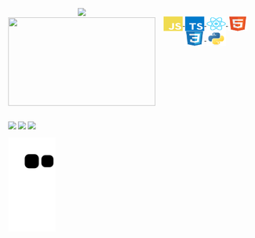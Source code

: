 <div style="display: flex">
<div align="center">
  <a href="https://github.com/Gabriel-Silva-7">
  <img height="180em" src="https://github-readme-stats.vercel.app/api?username=Gabriel-Silva-7&show_icons=true&include_all_commits=true&count_private=true"/>
  <img height="180em" width="300px" src="https://github-readme-stats.vercel.app/api/top-langs/?username=Gabriel-Silva-7&layout=compact&langs_count=7"/>
</div>
<div style="display: inline_block" align="center"><br>
  <img align="center" alt="Bielss-Js" height="30" width="40" src="https://raw.githubusercontent.com/devicons/devicon/master/icons/javascript/javascript-plain.svg">
  <img align="center" alt="Bielss-Ts" height="30" width="40" src="https://raw.githubusercontent.com/devicons/devicon/master/icons/typescript/typescript-plain.svg">
  <img align="center" alt="Bielss-React" height="30" width="40" src="https://raw.githubusercontent.com/devicons/devicon/master/icons/react/react-original.svg">
  <img align="center" alt="Bielss-HTML" height="30" width="40" src="https://raw.githubusercontent.com/devicons/devicon/master/icons/html5/html5-original.svg">
  <img align="center" alt="Bielss-CSS" height="30" width="40" src="https://raw.githubusercontent.com/devicons/devicon/master/icons/css3/css3-original.svg">
  <img align="center" alt="Bielss-Python" height="30" width="40" src="https://raw.githubusercontent.com/devicons/devicon/master/icons/python/python-original.svg">
</div>
</div>

  
  ##
 
<div> 
  <a href="https://www.instagram.com/bielss02/" target="_blank"><img src="https://img.shields.io/badge/-Instagram-%23E4405F?style=for-the-badge&logo=instagram&logoColor=white" target="_blank"></a>
  <a href = "mailto:02.gabriel.ss@gmail.com"><img src="https://img.shields.io/badge/-Gmail-%23333?style=for-the-badge&logo=gmail&logoColor=white" target="_blank"></a>
  <a href="https://www.linkedin.com/in/gabriel-santos-da-silva-135b071b5/" target="_blank"><img src="https://img.shields.io/badge/-LinkedIn-%230077B5?style=for-the-badge&logo=linkedin&logoColor=white" target="_blank"></a> 
</div>

![Snake animation](https://github.com/rafaballerini/rafaballerini/blob/output/github-contribution-grid-snake.svg)
